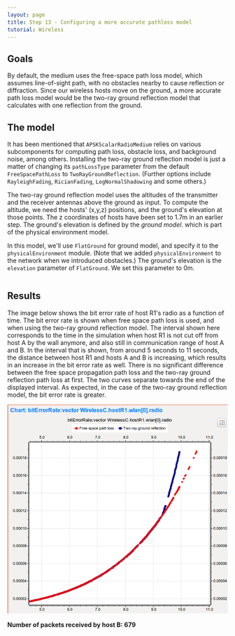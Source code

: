 ```yaml
---
layout: page
title: Step 13 - Configuring a more accurate pathloss model
tutorial: Wireless
---
```



## Goals

By default, the medium uses the free-space path loss model, which assumes
line-of-sight path, with no obstacles nearby to cause reflection or
diffraction. Since our wireless hosts move on the ground, a more accurate
path loss model would be the two-ray ground reflection model that
calculates with one reflection from the ground.

## The model

It has been mentioned that `APSKScalarRadioMedium` relies on various
subcomponents for computing path loss, obstacle loss, and background noise,
among others. Installing the two-ray ground reflection model is just a matter
of changing its `pathLossType` parameter from the default
`FreeSpacePathLoss` to `TwoRayGroundReflection`. (Further options include
`RayleighFading`, `RicianFading`, `LogNormalShadowing` and some others.)

The two-ray ground reflection model uses the altitudes of the transmitter
and the receiver antennas above the ground as input. To compute the
altitude, we need the hosts' (x,y,z) positions, and the ground's elevation
at those points. The z coordinates of hosts have been set to 1.7m in an
earlier step. The ground's elevation is defined by the <i>ground model</i>.
which is part of the physical environment model.

In this model, we'll use `FlatGround` for ground model, and specify it to
the `physicalEnvironment` module. (Note that we added `physicalEnvironment`
to the network when we introduced obstacles.) The ground's elevation is the
`elevation` parameter of `FlatGround`. We set this parameter to 0m.

<pre src="../omnetpp.ini" from="\[Config Wireless13\]" until="####"></pre>

## Results

The image below shows the bit error rate of host R1's radio as a function of
time. The bit error rate is shown when free space path loss is used, and when
using the two-ray ground reflection model. The interval shown here corresponds to the
time in the simulation when host R1 is not cut off from host A by the wall
anymore, and also still in communication range of host A and B. In the interval
that is shown, from around 5 seconds to 11 seconds, the distance between host R1
and hosts A and B is increasing, which results in an increase in the bit error
rate as well. There is no significant difference between the free space
propagation path loss and the two-ray ground reflection path loss at first. The
two curves separate towards the end of the displayed interval. As expected, in
the case of the two-ray ground reflection model, the bit error rate is greater.

<img src="wireless-step13.png">

**Number of packets received by host B: 679**

